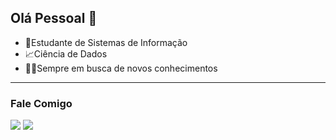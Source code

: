 ## Olá Pessoal 👋


- 📒Estudante de Sistemas de Informação
- 📈Ciência de Dados
- 👨‍💻Sempre em busca de novos conhecimentos

---
### Fale Comigo
<div> 
  <a href = "mailto:joao.victorpf95@gmail.com"><img src="https://img.shields.io/badge/-Gmail-%23333?style=for-the-badge&logo=gmail&logoColor=white" target="_blank"></a>
  <a href="https://www.linkedin.com/in/jo%C3%A3o-victor-feitosa/" target="_blank"><img src="https://img.shields.io/badge/-LinkedIn-%230077B5?style=for-the-badge&logo=linkedin&logoColor=white" target="_blank"></a> 
</div>
